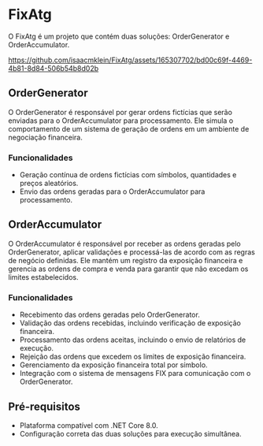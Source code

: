 # FixAtg

O FixAtg é um projeto que contém duas soluções: OrderGenerator e OrderAccumulator.



https://github.com/isaacmklein/FixAtg/assets/165307702/bd00c69f-4469-4b81-8d84-506b54b8d02b



## OrderGenerator

O OrderGenerator é responsável por gerar ordens fictícias que serão enviadas para o OrderAccumulator para processamento. Ele simula o comportamento de um sistema de geração de ordens em um ambiente de negociação financeira.

### Funcionalidades

- Geração contínua de ordens fictícias com símbolos, quantidades e preços aleatórios.
- Envio das ordens geradas para o OrderAccumulator para processamento.

## OrderAccumulator

O OrderAccumulator é responsável por receber as ordens geradas pelo OrderGenerator, aplicar validações e processá-las de acordo com as regras de negócio definidas. Ele mantém um registro da exposição financeira e gerencia as ordens de compra e venda para garantir que não excedam os limites estabelecidos.

### Funcionalidades

- Recebimento das ordens geradas pelo OrderGenerator.
- Validação das ordens recebidas, incluindo verificação de exposição financeira.
- Processamento das ordens aceitas, incluindo o envio de relatórios de execução.
- Rejeição das ordens que excedem os limites de exposição financeira.
- Gerenciamento da exposição financeira total por símbolo.
- Integração com o sistema de mensagens FIX para comunicação com o OrderGenerator.

## Pré-requisitos

- Plataforma compatível com .NET Core 8.0.
- Configuração correta das duas soluções para execução simultânea.
